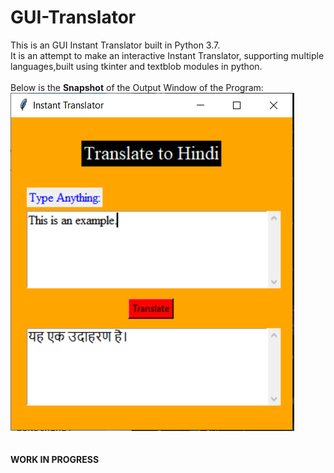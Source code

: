 # GUI-Translator
This is an GUI Instant Translator built in Python 3.7.</br>
It is an attempt to make an interactive Instant Translator, supporting multiple languages,built using tkinter and textblob modules in python.</br></br>
Below is the **Snapshot** of the Output Window of the Program:</br>
![Output Screen](https://github.com/DeepakJha01/GUI-Translator/blob/master/outputs/v%201.0/main_screen.PNG?raw=true)</br>
</br>
</br>
**WORK IN PROGRESS**

